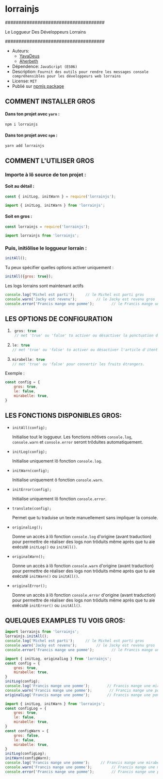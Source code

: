 # lorrainjs

#####################################

Le Loggueur Des Développeurs Lorrains

#####################################


- Auteurs: 
    - [YavaDeus](https://github.com/JulienMattiussi)
    - [Aherbeth](https://github.com/Aherbeth)
- Dépendence: `JavaScript (ES06)`
- Description: `Fournit des outils pour rendre les messages console compréhensibles pour les développeurs web lorrains`
- License: `MIT`
- Publié sur [npmjs package](https://www.npmjs.com/package/lorrainjs)

## COMMENT INSTALLER GROS

#### Dans ton projet avec `yarn` :
```sh
npm i lorrainjs
```
#### Dans ton projet avec `npm` :
```sh
yarn add lorrainjs
```
## COMMENT L'UTILISER GROS

### Importe à lô source de ton projet :

#### Soit au détail :

```javascript
const { initLog, initWarn } = require('lorrainjs');
```

```javascript
import { initLog, initWarn } from 'lorrainjs';
```
#### Soit en gros :

```javascript
const lorrainjs = require('lorrainjs');
```

```javascript
import lorrainjs from 'lorrainjs';
```

### Puis, initiôlise le loggueur lorrain :

```javascript
initAll();
```

Tu peux spécifier quelles options activer uniquement :

```javascript
initAll({gros: true});
```
Les logs lorrains sont maintenant actifs

```javascript
console.log('Michel est parti');     // le Michel est parti gros
console.warn('Jacky est revenu');         // le Jacky est revenu gros
console.error('Francis mange une pomme');        // le Francis mange une mirabelle gros
```

## LES OPTIONS DE CONFIGURATION
1. ```javascript 
    gros: true
    // met 'true' ou 'false' to activer ou désactiver la ponctuation de phrase "gros".
    ```
2.  ```javascript
    le: true
    // met 'true' ou 'false' to activer ou désactiver l'article d'itentification lorrain ("le" ou "la").
    ```
3.  ```javascript
    mirabelle: true
    // met 'true' ou 'false' pour convertir les fruits étrangers.
    ```

Exemple : 

```javascript
const config = { 
    gros: true,
    le: false,
    mirabelle: true,
}
```

## LES FONCTIONS DISPONIBLES GROS:
- `initAll(config);`

    Initialise tout le loggueur. Les fonctions nôtives `console.log`, `console.warn` et `console.error` seront trôduites automatiquement.

- `initLog(config);`

    Initialise uniquement lô fonction `console.log`.

- `initWarn(config);`

    Initialise uniquement ô fonction `console.warn`.

- `initError(config);`

    Initialise uniquement lô fonction `console.error`.

- `translate(config);`

    Permet que tu traduise un texte manuellement sans impliquer la console.

- `originalLog();`

    Donne un accès à lô fonction `console.log` d'origine (avant traduction) pour permettre de réaliser des logs non trôduits même après que tu aie exécuté `initLog()` ou `initAll()`.

- `originalWarn();`

    Donne un accès à lô fonction `console.warn` d'origine (avant traduction) pour permettre de réaliser des logs non trôduits même après que tu aie exécuté `initWarn()` ou `initAll()`.

- `originalError();`

    Donne un accès à lô fonction `console.error` d'origine (avant traduction) pour permettre de réaliser des logs non trôduits même après que tu aie exécuté `initError()` ou `initAll()`.


## QUELQUES EXAMPLES TU VOIS GROS:

```javascript
import lorrainjs from 'lorrainjs';
lorrainjs.initAll();
console.log('Michel est parti');     // le Michel est parti gros
console.warn('Jacky est revenu');         // le Jacky est revenu gros
console.error('Francis mange une pomme');        // le Francis mange une mirabelle gros
```


```javascript
import { initLog, originalLog } from 'lorrainjs';
const config = { 
    gros: true,
    mirabelle: true,
}   
initLog(config);
console.log('Francis mange une pomme');        // Francis mange une mirabelle gros
console.warn('Francis mange une pomme');        // Francis mange une pommme
originalLog('Francis mange une pomme');        // Francis mange une pommme
```


```javascript
import { initLog, initWarn } from 'lorrainjs';
const configLog = { 
    gros: true,
    le: false,
    mirabelle: true,
}   
const configWarn = { 
    gros: false,
    le: false,
    mirabelle: true,
}   
initLog(configLog);
initWarn(configWarn);
console.log('Francis mange une pomme');     // Francis mange une mirabelle gros
console.warn('Francis mange une pomme');         // Francis mange une mirabelle
console.error('Francis mange une pomme');        // Francis mange une pomme
```
